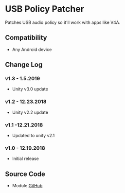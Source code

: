 # USB Policy Patcher
Patches USB audio policy so it'll work with apps like V4A.

## Compatibility
* Any Android device

## Change Log
### v1.3 - 1.5.2019
* Unity v3.0 update

### v1.2 - 12.23.2018
* Unity v2.2 update

### v1.1 -12.21.2018
* Updated to unity v2.1

### v1.0 - 12.19.2018
* Initial release

## Source Code
* Module [GitHub](https://github.com/zackptg5/USB-Policy-Patcher)

